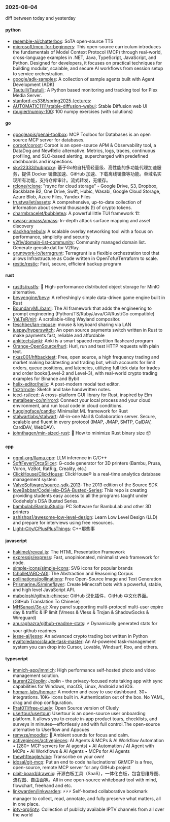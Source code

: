 ### 2025-08-04
diff between today and yesterday

#### python
* [resemble-ai/chatterbox](https://github.com/resemble-ai/chatterbox): SoTA open-source TTS
* [microsoft/mcp-for-beginners](https://github.com/microsoft/mcp-for-beginners): This open-source curriculum introduces the fundamentals of Model Context Protocol (MCP) through real-world, cross-language examples in .NET, Java, TypeScript, JavaScript, and Python. Designed for developers, it focuses on practical techniques for building modular, scalable, and secure AI workflows from session setup to service orchestration.
* [google/adk-samples](https://github.com/google/adk-samples): A collection of sample agents built with Agent Development (ADK)
* [Tautulli/Tautulli](https://github.com/Tautulli/Tautulli): A Python based monitoring and tracking tool for Plex Media Server.
* [stanford-cs336/spring2025-lectures](https://github.com/stanford-cs336/spring2025-lectures): 
* [AUTOMATIC1111/stable-diffusion-webui](https://github.com/AUTOMATIC1111/stable-diffusion-webui): Stable Diffusion web UI
* [rougier/numpy-100](https://github.com/rougier/numpy-100): 100 numpy exercises (with solutions)

#### go
* [googleapis/genai-toolbox](https://github.com/googleapis/genai-toolbox): MCP Toolbox for Databases is an open source MCP server for databases.
* [coroot/coroot](https://github.com/coroot/coroot): Coroot is an open-source APM & Observability tool, a DataDog and NewRelic alternative. Metrics, logs, traces, continuous profiling, and SLO-based alerting, supercharged with predefined dashboards and inspections.
* [sky22333/hubproxy](https://github.com/sky22333/hubproxy): 基于Go的自托管轻量级、高性能的多功能代理加速服务，提供 Docker 镜像加速、GitHub 加速、下载离线镜像等功能。单域名实现所有功能，支持仓库审计。流式转发，无缓存。
* [rclone/rclone](https://github.com/rclone/rclone): "rsync for cloud storage" - Google Drive, S3, Dropbox, Backblaze B2, One Drive, Swift, Hubic, Wasabi, Google Cloud Storage, Azure Blob, Azure Files, Yandex Files
* [trustwallet/assets](https://github.com/trustwallet/assets): A comprehensive, up-to-date collection of information about several thousands (!) of crypto tokens.
* [charmbracelet/bubbletea](https://github.com/charmbracelet/bubbletea): A powerful little TUI framework 🏗
* [owasp-amass/amass](https://github.com/owasp-amass/amass): In-depth attack surface mapping and asset discovery
* [slackhq/nebula](https://github.com/slackhq/nebula): A scalable overlay networking tool with a focus on performance, simplicity and security
* [v2fly/domain-list-community](https://github.com/v2fly/domain-list-community): Community managed domain list. Generate geosite.dat for V2Ray.
* [gruntwork-io/terragrunt](https://github.com/gruntwork-io/terragrunt): Terragrunt is a flexible orchestration tool that allows Infrastructure as Code written in OpenTofu/Terraform to scale.
* [restic/restic](https://github.com/restic/restic): Fast, secure, efficient backup program

#### rust
* [rustfs/rustfs](https://github.com/rustfs/rustfs): 🚀 High-performance distributed object storage for MinIO alternative.
* [bevyengine/bevy](https://github.com/bevyengine/bevy): A refreshingly simple data-driven game engine built in Rust
* [BoundaryML/baml](https://github.com/BoundaryML/baml): The AI framework that adds the engineering to prompt engineering (Python/TS/Ruby/Java/C#/Rust/Go compatible)
* [YaLTeR/niri](https://github.com/YaLTeR/niri): A scrollable-tiling Wayland compositor.
* [feschber/lan-mouse](https://github.com/feschber/lan-mouse): mouse & keyboard sharing via LAN
* [juspay/hyperswitch](https://github.com/juspay/hyperswitch): An open source payments switch written in Rust to make payments fast, reliable and affordable
* [ankitects/anki](https://github.com/ankitects/anki): Anki is a smart spaced repetition flashcard program
* [Orange-OpenSource/hurl](https://github.com/Orange-OpenSource/hurl): Hurl, run and test HTTP requests with plain text.
* [nkaz001/hftbacktest](https://github.com/nkaz001/hftbacktest): Free, open source, a high frequency trading and market making backtesting and trading bot, which accounts for limit orders, queue positions, and latencies, utilizing full tick data for trades and order books(Level-2 and Level-3), with real-world crypto trading examples for Binance and Bybit
* [helix-editor/helix](https://github.com/helix-editor/helix): A post-modern modal text editor.
* [flxzt/rnote](https://github.com/flxzt/rnote): Sketch and take handwritten notes.
* [iced-rs/iced](https://github.com/iced-rs/iced): A cross-platform GUI library for Rust, inspired by Elm
* [metalbear-co/mirrord](https://github.com/metalbear-co/mirrord): Connect your local process and your cloud environment, and run local code in cloud conditions.
* [huggingface/candle](https://github.com/huggingface/candle): Minimalist ML framework for Rust
* [stalwartlabs/stalwart](https://github.com/stalwartlabs/stalwart): All-in-one Mail & Collaboration server. Secure, scalable and fluent in every protocol (IMAP, JMAP, SMTP, CalDAV, CardDAV, WebDAV).
* [johnthagen/min-sized-rust](https://github.com/johnthagen/min-sized-rust): 🦀 How to minimize Rust binary size 📦

#### cpp
* [ggml-org/llama.cpp](https://github.com/ggml-org/llama.cpp): LLM inference in C/C++
* [SoftFever/OrcaSlicer](https://github.com/SoftFever/OrcaSlicer): G-code generator for 3D printers (Bambu, Prusa, Voron, VzBot, RatRig, Creality, etc.)
* [ClickHouse/ClickHouse](https://github.com/ClickHouse/ClickHouse): ClickHouse® is a real-time analytics database management system
* [ValveSoftware/source-sdk-2013](https://github.com/ValveSoftware/source-sdk-2013): The 2013 edition of the Source SDK
* [loveBabbar/CodeHelp-DSA-Busted-Series](https://github.com/loveBabbar/CodeHelp-DSA-Busted-Series): This repo is creating providing students easy access to all the programs taught under Codehelp's DSA Busted Series.
* [bambulab/BambuStudio](https://github.com/bambulab/BambuStudio): PC Software for BambuLab and other 3D printers
* [ashishps1/awesome-low-level-design](https://github.com/ashishps1/awesome-low-level-design): Learn Low Level Design (LLD) and prepare for interviews using free resources.
* [Light-City/CPlusPlusThings](https://github.com/Light-City/CPlusPlusThings): C++那些事

#### javascript
* [hakimel/reveal.js](https://github.com/hakimel/reveal.js): The HTML Presentation Framework
* [expressjs/express](https://github.com/expressjs/express): Fast, unopinionated, minimalist web framework for node.
* [simple-icons/simple-icons](https://github.com/simple-icons/simple-icons): SVG icons for popular brands
* [fchollet/ARC-AGI](https://github.com/fchollet/ARC-AGI): The Abstraction and Reasoning Corpus
* [pollinations/pollinations](https://github.com/pollinations/pollinations): Free Open-Source Image and Text Generation
* [PrismarineJS/mineflayer](https://github.com/PrismarineJS/mineflayer): Create Minecraft bots with a powerful, stable, and high level JavaScript API.
* [maboloshi/github-chinese](https://github.com/maboloshi/github-chinese): GitHub 汉化插件，GitHub 中文化界面。 (GitHub Translation To Chinese)
* [MHSanaei/3x-ui](https://github.com/MHSanaei/3x-ui): Xray panel supporting multi-protocol multi-user expire day & traffic & IP limit (Vmess & Vless & Trojan & ShadowSocks & Wireguard)
* [anuraghazra/github-readme-stats](https://github.com/anuraghazra/github-readme-stats): ⚡ Dynamically generated stats for your github readmes
* [jesse-ai/jesse](https://github.com/jesse-ai/jesse): An advanced crypto trading bot written in Python
* [eyaltoledano/claude-task-master](https://github.com/eyaltoledano/claude-task-master): An AI-powered task-management system you can drop into Cursor, Lovable, Windsurf, Roo, and others.

#### typescript
* [immich-app/immich](https://github.com/immich-app/immich): High performance self-hosted photo and video management solution.
* [laurent22/joplin](https://github.com/laurent22/joplin): Joplin - the privacy-focused note taking app with sync capabilities for Windows, macOS, Linux, Android and iOS.
* [homarr-labs/homarr](https://github.com/homarr-labs/homarr): A modern and easy to use dashboard. 30+ integrations. 10K+ icons built in. Authentication out of the box. No YAML, drag and drop configuration.
* [Prat011/free-cluely](https://github.com/Prat011/free-cluely): Open Source version of Cluely
* [usertour/usertour](https://github.com/usertour/usertour): Usertour is an open-source user onboarding platform. It allows you to create in-app product tours, checklists, and surveys in minutes—effortlessly and with full control.The open-source alternative to Userflow and Appcues
* [remvze/moodist](https://github.com/remvze/moodist): 🌲 Ambient sounds for focus and calm.
* [activepieces/activepieces](https://github.com/activepieces/activepieces): AI Agents & MCPs & AI Workflow Automation • (280+ MCP servers for AI agents) • AI Automation / AI Agent with MCPs • AI Workflows & AI Agents • MCPs for AI Agents
* [thewh1teagle/vibe](https://github.com/thewh1teagle/vibe): Transcribe on your own!
* [idosal/git-mcp](https://github.com/idosal/git-mcp): Put an end to code hallucinations! GitMCP is a free, open-source, remote MCP server for any GitHub project
* [plait-board/drawnix](https://github.com/plait-board/drawnix): 开源白板工具（SaaS），一体化白板，包含思维导图、流程图、自由画等。All in one open-source whiteboard tool with mind, flowchart, freehand and etc.
* [linkwarden/linkwarden](https://github.com/linkwarden/linkwarden): ⚡️⚡️⚡️ Self-hosted collaborative bookmark manager to collect, read, annotate, and fully preserve what matters, all in one place.
* [iptv-org/iptv](https://github.com/iptv-org/iptv): Collection of publicly available IPTV channels from all over the world
